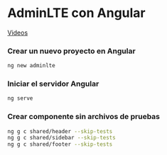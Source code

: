 # AdminLTE con Angular
[Videos](https://www.youtube.com/channel/UCAHdAWy0RTVI_9H7iWU68cA/videos)
### Crear un nuevo proyecto en Angular
```bash
ng new adminlte
```
### Iniciar el servidor Angular
```bash
ng serve
```
### Crear componente sin archivos de pruebas
```bash
ng g c shared/header --skip-tests
ng g c shared/sidebar --skip-tests
ng g c shared/footer --skip-tests
```
